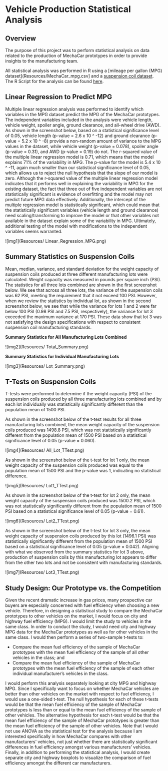 # Vehicle Production Statistical Analysis

## Overview
The purpose of this project was to perform statistical analysis on data related to the production of MechaCar prototypes in order to provide insights to the manufacturing team. 

All statistical analysis was performed in R using a [mileage per gallon (MPG) dataset](Resources/MechaCar_mpg.csv] and a [suspension coil dataset](Resources/Suspension_Coil.csv). The R Script for the analysis can be found [here](CarAnalysisScript.R).

## Linear Regression to Predict MPG
Multiple linear regression analysis was performed to identify which variables in the MPG dataset predict the MPG of the MechaCar prototypes. The independent variables included in the analysis were vehicle length, vehicle weight, spoiler angle, ground clearance, and all-wheel drive (AWD). As shown in the screenshot below, based on a statistical significance level of 0.05, vehicle length (p-value = 2.6 x 10 ^ -12) and ground clearance (p-value = 5.2 x 10 ^ -8) provide a non-random amount of variance to the MPG values in the dataset, while vehicle weight (p-value = 0.078), spoiler angle (p-value = 0.31), and AWD (p-value = 0.19) do not. The r-squared value of the multiple linear regression model is 0.71, which means that the model explains 71% of the variability in MPG. The p-value for the model is 5.4 x 10 ^ -11, again much smaller than our statistical significance level of 0.05, which allows us to reject the null hypothesis that the slope of our model is zero. Although the r-squared value of the multiple linear regression model indicates that it performs well in explaining the variability in MPG for the existing dataset, the fact that three out of five independent variables are not statistically significant is evidence of overfitting and the model may not predict future MPG data effectively.  Additionally, the intercept of the multiple regression model is statistically significant, which could mean that the statistically significant variables (vehicle length and ground clearance) need scaling/transforming to improve the model or that other variables not available in the dataset explain some of the variability in MPG. Ultimately, additional testing of the model with modifications to the independent variables seems warranted.

![img1](Resources/ Linear_Regression_MPG.png)


## Summary Statistics on Suspension Coils
Mean, median, variance, and standard deviation for the weight capacity of suspension coils produced at three different manufacturing lots were calculated. Weight capacity was measured in pounds per square inch (PSI). The statistics for all three lots combined are shown in the first screenshot below. We see that across all three lots, the variance of the suspension coils was 62 PSI, meeting the requirement that it not exceed 100 PSI. However, when we review the statistics by individual lot, as shown in the second screenshot below, we see that while the variance for lots 1 and 2 were far below 100 PSI (0.98 PSI and 7.5 PSI, respectively), the variance for lot 3 exceeded the maximum variance at 170 PSI. These data show that lot 3 was not satisfying the design specifications with respect to consistent suspension coil manufacturing standards.

**Summary Statistics for All Manufacturing Lots Combined**

![img2](Resources/ Total_Summary.png)


**Summary Statistics for Individual Manufacturing Lots**

![img3](Resources/ Lot_Summary.png)


## T-Tests on Suspension Coils
T-tests were performed to determine if the weight capacity (PSI) of the suspension coils produced by all three manufacturing lots combined and by each lot individually was statistically significantly different than the population mean of 1500 PSI. 

As shown in the screenshot below of the t-test results for all three manufacturing lots combined, the mean weight capacity of the suspension coils produced was 1498.8 PSI, which was not statistically significantly different from the population mean of 1500 PSI based on a statistical significance level of 0.05 (p-value = 0.060).  

![img4](Resources/ All_Lot_TTest.png)


As shown in the screenshot below of the t-test for lot 1 only, the mean weight capacity of the suspension coils produced was equal to the population mean of 1500 PSI and the p-value was 1, indicating no statistical difference.

![img5](Resources/ Lot1_TTest.png)

As shown in the screenshot below of the t-test for lot 2 only, the mean weight capacity of the suspension coils produced was 1500.2 PSI, which was not statistically significantly different from the population mean of 1500 PSI based on a statistical significance level of 0.05 (p-value = 0.61).


![img6](Resources/ Lot2_TTest.png)


As shown in the screenshot below of the t-test for lot 3 only, the mean weight capacity of suspension coils produced by this lot (1496.1 PSI) was statistically significantly different from the population mean of 1500 PSI based on a statistical significance level of 0.05 (p-value = 0.042). Aligning with what we observed from the summary statistics for lot 3 above, production of suspension coils by this manufacturing lot appears to differ from the other two lots and not be consistent with manufacturing standards.

![img7](Resources/ Lot3_TTest.png)


## Study Design: Our Prototype vs. the Competition
Given the recent dramatic increase in gas prices, many prospective car buyers are especially concerned with fuel efficiency when choosing a new vehicle. Therefore, in designing a statistical study to compare the MechaCar prototypes to other vehicles on the market, I would focus on city and highway fuel efficiency (MPG). I would limit the study to vehicles in the same class. In order to conduct the study, I would need city and highway MPG data for the MechaCar prototypes as well as for other vehicles in the same class. I would then perform a series of two-sample t-tests to:
-    Compare the mean fuel efficiency of the sample of MechaCar prototypes with the mean fuel efficiency of the sample of all other vehicles in the class; and
-    Compare the mean fuel efficiency of the sample of MechaCar prototypes with the mean fuel efficiency of the sample of each other individual manufacturer’s vehicles in the class.

I would perform this analysis separately looking at city MPG and highway MPG. Since I specifically want to focus on whether MechaCar vehicles are better than other vehicles on the market with respect to fuel efficiency, I would use a one-sided t-test. The null hypothesis for each of these t-tests would be that the mean fuel efficiency of the sample of MechaCar prototypes is less than or equal to the mean fuel efficiency of the sample of other vehicles. The alternative hypothesis for each t-test would be that the mean fuel efficiency of the sample of MechaCar prototypes is greater than the mean fuel efficiency of the sample of other vehicles. Note that I would not use ANOVA as the statistical test for the analysis because I am interested specifically in how MechaCar compares with other manufacturers’ vehicles, not just whether there are statistically significant differences in fuel efficiency amongst various manufacturers’ vehicles.  Finally, in addition to performing the statistical analysis, I would create separate city and highway boxplots to visualize the comparison of fuel efficiency amongst the different car manufacturers. 
